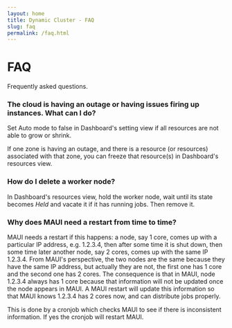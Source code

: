 ```yaml
---
layout: home
title: Dynamic Cluster - FAQ
slug: faq
permalink: /faq.html
---
```


# FAQ

Frequently asked questions.

### The cloud is having an outage or having issues firing up instances. What can I do?

Set Auto mode to false in Dashboard's setting view if all resources are not able to grow or shrink.

If one zone is having an outage, and there is a resource (or resources) associated with that zone, you can freeze that resource(s) in Dashboard's resources view.

### How do I delete a worker node?

In Dashboard's resources view, hold the worker node, wait until its state becomes _Held_ and vacate it if it has running jobs. Then remove it.

### Why does MAUI need a restart from time to time?

MAUI needs a restart if this happens: a node, say 1 core, comes up with a particular IP address, e.g. 1.2.3.4, then after some time it is shut down, then some time later another node, say 2 cores, comes up with the same IP 1.2.3.4. From MAUI's perspective, the two nodes are the same because they have the same IP address, but actually they are not, the first one has 1 core and the second one has 2 cores. The consequence is that in MAUI, node 1.2.3.4 always has 1 core because that information will not be updated once the node appears in MAUI. A MAUI restart will update this information so that MAUI knows 1.2.3.4 has 2 cores now, and can distribute jobs properly.

This is done by a cronjob which checks MAUI to see if there is inconsistent information. If yes the cronjob will restart MAUI.
